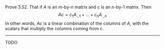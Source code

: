 Prove 3.52. That if $A$ is an $m$-by-$n$ matrix and $c$ is an $n$-by-$1$ matrix.
Then
$$
Ac = c_1A_{\cdot,1} + \dots + c_nA_{\cdot,n}
$$
In other words, $Ac$ is a linear combination of the columns of $A$, with the scalars that multiply the columns coming from $c$.

---

TODO